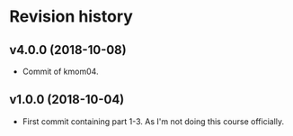 Revision history
===================

v4.0.0 (2018-10-08)
--------------------

* Commit of kmom04.



v1.0.0 (2018-10-04)
--------------------

* First commit containing part 1-3. As I'm not doing this course officially.

